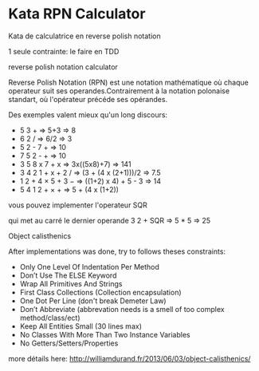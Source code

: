 # Kata RPN Calculator

Kata de calculatrice en reverse polish notation

1 seule contrainte: le faire en TDD

reverse polish notation calculator

Reverse Polish Notation (RPN) est une notation mathématique où chaque operateur suit ses operandes.Contrairement à la notation polonaise standart, où l'opérateur précéde ses opérandes.

Des exemples valent mieux qu'un long discours:
- 5 3 + => 5+3 => 8
- 6 2 / => 6/2 => 3
- 5 2 - 7 + => 10
- 7 5 2 - + => 10
- 3 5 8 x 7 + x => 3x((5x8)+7) => 141
- 3 4 2 1 + x + 2 / => (3 + (4 x (2+1)))/2 => 7.5
- 1 2 + 4 × 5 + 3 − => ((1+2) x 4) + 5 - 3 => 14
- 5 4 1 2 + × + => 5 + (4 x (1+2))

vous pouvez implementer l'operateur SQR

qui met au carré le dernier operande 3 2 + SQR => 5 * 5 => 25

Object calisthenics

After implementations was done, try to follows theses constraints:

- Only One Level Of Indentation Per Method
- Don’t Use The ELSE Keyword
- Wrap All Primitives And Strings
- First Class Collections (Collection encapsulation)
- One Dot Per Line (don't break Demeter Law)
- Don’t Abbreviate (abbrevation needs is a smell of too complex method/class/ect)
- Keep All Entities Small (30 lines max)
- No Classes With More Than Two Instance Variables
- No Getters/Setters/Properties

more détails here: http://williamdurand.fr/2013/06/03/object-calisthenics/